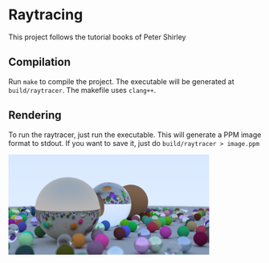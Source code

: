 # Raytracing

This project follows the tutorial books of Peter Shirley

## Compilation
Run `make` to compile the project. The executable will be generated at `build/raytracer`. The makefile uses `clang++`.

## Rendering
To run the raytracer, just run the executable. This will generate a PPM image format to stdout. If you want to save it, just do `build/raytracer > image.ppm`

![Sample scene](https://raw.githubusercontent.com/paivett/raytracing/master/sample.png "Scene")